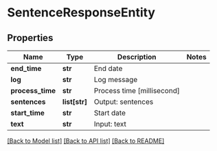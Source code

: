 # SentenceResponseEntity

## Properties
Name | Type | Description | Notes
------------ | ------------- | ------------- | -------------
**end_time** | **str** | End date | 
**log** | **str** | Log message | 
**process_time** | **str** | Process time [millisecond] | 
**sentences** | **list[str]** | Output: sentences | 
**start_time** | **str** | Start date | 
**text** | **str** | Input: text | 

[[Back to Model list]](../README.md#documentation-for-models) [[Back to API list]](../README.md#documentation-for-api-endpoints) [[Back to README]](../README.md)


